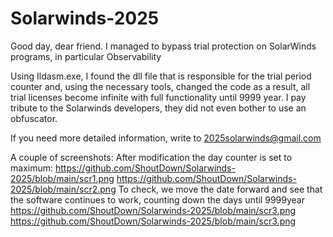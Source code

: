 # Solarwinds-2025
Good day, dear friend.
I managed to bypass trial protection on SolarWinds programs, in particular Observability

Using Ildasm.exe, I found the dll file that is responsible for the trial period counter and, using the necessary tools, changed the code as a result, all trial licenses become infinite with full functionality until 9999 year.
I pay tribute to the Solarwinds developers, they did not even bother to use an obfuscator.

If you need more detailed information, write to 2025solarwinds@gmail.com

A couple of screenshots:
After modification the day counter is set to maximum:
https://github.com/ShoutDown/Solarwinds-2025/blob/main/scr1.png
https://github.com/ShoutDown/Solarwinds-2025/blob/main/scr2.png
To check, we move the date forward and see that the software continues to work, counting down the days until 9999year
https://github.com/ShoutDown/Solarwinds-2025/blob/main/scr3.png
https://github.com/ShoutDown/Solarwinds-2025/blob/main/scr3.png

